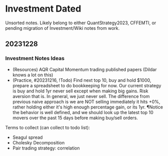# Investment Dated

Unsorted notes. Likely belong to either QuantStrategy2023, CFFEMTI, or pending migration of Investment/Wiki notes from work.

## 20231228

### Investment Notes Ideas

* (Resources) AQR Capital Momentum trading published papers (Dildar knows a lot on this)
* (Practice, #20231216, !Todo) Find next top 10, buy and hold $1000, prepare a spreadsheet to do bookkeeping for now. Our current strategy is buy and hold 1yr never sell except when making big gains. Risk aversion that is. In general, we just never sell. The difference from previous naive approach is we are NOT selling immediately it hits +0%, rather holding either it's high enough percentage gain, or its 1yr. ¶Notice the behavior is well defined, and we should look up the latest top 10 movers over the past 15 days before making buy/sell orders.

Terms to collect (can collect to todo list):

* Seagul spread
* Cholesky Decomposition
* Pair trading strategy: correlation
